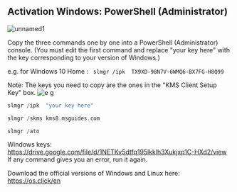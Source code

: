 ##  **Activation Windows: PowerShell (Administrator)**

![unnamed1](https://github.com/user-attachments/assets/fb888c6c-bc4c-4a09-ace1-b0fca9a09f94)


Copy the three commands one by one into a PowerShell (Administrator) console. (You must edit the first command and replace "your key here" with the key corresponding to your version of Windows.) 


e.g.  for Windows 10 Home :  ``` slmgr /ipk  TX9XD-98N7V-6WMQ6-BX7FG-H8Q99```


Note: The keys you need to copy are the ones in the "KMS Client Setup Key" box.
![e g](https://github.com/user-attachments/assets/bc846e65-4b7e-4e42-9fa3-b316b0a26292)





```c++
slmgr /ipk  "your key here"
```
```c++
slmgr /skms kms8.msguides.com
```
```c++
slmgr /ato
```

Windows keys: 
https://drive.google.com/file/d/1NETKv5dtfq195lkklh3Xukjxp1C-HXd2/view                                                                                                                                                        
If any command gives you an error, run it again.


Download the official versions of Windows and Linux here: https://os.click/en
